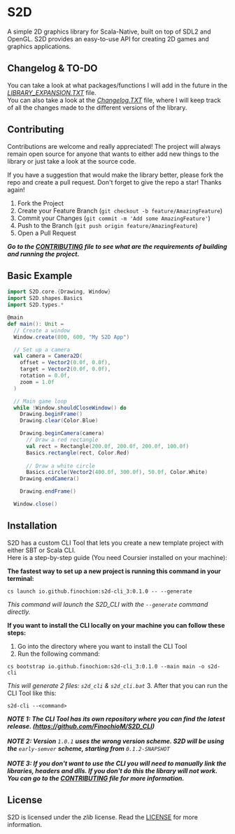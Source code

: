 # S2D

A simple 2D graphics library for Scala-Native, built on top of SDL2 and OpenGL. S2D provides an easy-to-use API for creating 2D games and graphics applications.

## Changelog & TO-DO
You can take a look at what packages/functions I will add in the future in the _[LIBRARY_EXPANSION.TXT](https://github.com/FinochioM/S2D/blob/master/LIBRARY_EXPANSION.txt)_ file.
</br> You can also take a look at the _[Changelog.TXT](https://github.com/FinochioM/S2D/blob/master/Changelog.txt)_ file, where I will keep track of all the changes made to the different versions of the library.

## Contributing
Contributions are welcome and really appreciated! The project will always remain open source for anyone that wants to either add new things to the library or just take a look at the source code.

If you have a suggestion that would make the library better, please fork the repo and create a pull request.
Don't forget to give the repo a star! Thanks again!

1. Fork the Project
2. Create your Feature Branch (`git checkout -b feature/AmazingFeature`)
3. Commit your Changes (`git commit -m 'Add some AmazingFeature'`)
4. Push to the Branch (`git push origin feature/AmazingFeature`)
5. Open a Pull Request

_**Go to the _[CONTRIBUTING](https://github.com/FinochioM/S2D/blob/master/.github/CONTRIBUTING.md)_ file to see what are the requirements of building and running the project.**_

## Basic Example

```scala
import S2D.core.{Drawing, Window}
import S2D.shapes.Basics
import S2D.types.*

@main
def main(): Unit =
  // Create a window
  Window.create(800, 600, "My S2D App")

  // Set up a camera
  val camera = Camera2D(
    offset = Vector2(0.0f, 0.0f),
    target = Vector2(0.0f, 0.0f),
    rotation = 0.0f,
    zoom = 1.0f
  )

  // Main game loop
  while !Window.shouldCloseWindow() do
    Drawing.beginFrame()
    Drawing.clear(Color.Blue)

    Drawing.beginCamera(camera)
      // Draw a red rectangle
      val rect = Rectangle(200.0f, 200.0f, 200.0f, 100.0f)
      Basics.rectangle(rect, Color.Red)
      
      // Draw a white circle
      Basics.circle(Vector2(400.0f, 300.0f), 50.0f, Color.White)
    Drawing.endCamera()

    Drawing.endFrame()

  Window.close()
```

## Installation
S2D has a custom CLI Tool that lets you create a new template project with either SBT or Scala CLI.<br>
Here is a step-by-step guide (You need Coursier installed on your machine):

**The fastest way to set up a new project is running this command in your terminal:**

```
cs launch io.github.finochiom:s2d-cli_3:0.1.0 -- --generate
```

_This command will launch the S2D_CLI with the `--generate` command directly._

**If you want to install the CLI locally on your machine you can follow these steps:**
1. Go into the directory where you want to install the CLI Tool
2. Run the following command:
```
cs bootstrap io.github.finochiom:s2d-cli_3:0.1.0 --main main -o s2d-cli
```
_This will generate 2 files: `s2d_cli` & `s2d_cli.bat`_
3. After that you can run the CLI Tool like this:
```
s2d-cli --<command>
```


_**NOTE 1: The CLI Tool has its own repository where you can find the latest release. (https://github.com/FinochioM/S2D_CLI)**_
<br>
<br>
_**NOTE 2: Version** `1.0.1` **uses the wrong version scheme. S2D will be using the** `early-semver` **scheme, starting from** `0.1.2-SNAPSHOT`_
<br>
<br>
_**NOTE 3: If you don't want to use the CLI you will need to manually link the libraries, headers and dlls. If you don't do this the library will not work. You can go to the _[CONTRIBUTING](https://github.com/FinochioM/S2D/blob/master/.github/CONTRIBUTING.md)_ file for more information.**_
## License
S2D is licensed under the *zlib* license. Read the [LICENSE](https://github.com/FinochioM/S2D/blob/master/LICENSE) for more information.